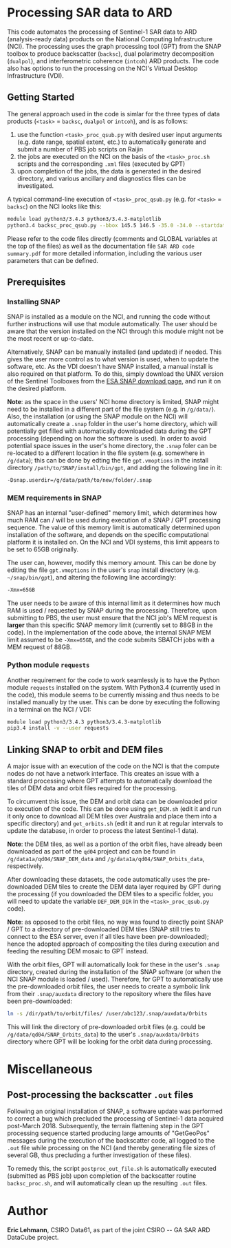 # Processing SAR data to ARD

This code automates the processing of Sentinel-1 SAR data to ARD (analysis-ready data) products on the National Computing Infrastructure (NCI). The processing uses the graph processing tool (GPT) from the SNAP toolbox to produce backscatter (`backsc`), dual polarimetry decomposition (`dualpol`), and interferometric coherence (`intcoh`) ARD products. The code also has options to run the processing on the NCI's Virtual Desktop Infrastructure (VDI).


## Getting Started

The general approach used in the code is simlar for the three types of data products (`<task>` = `backsc`, `dualpol` or `intcoh`), and is as follows:
1. use the function `<task>_proc_qsub.py` with desired user input arguments (e.g. date range, spatial extent, etc.) to automatically generate and submit a number of PBS job scripts on Raijin
1. the jobs are executed on the NCI on the basis of the `<task>_proc.sh` scripts and the corresponding `.xml` files (executed by GPT)
1. upon completion of the jobs, the data is generated in the desired directory, and various ancillary and diagnostics files can be investigated.
 
A typical command-line execution of `<task>_proc_qsub.py` (e.g. for `<task>` = `backsc`) on the NCI looks like this:

```bash
module load python3/3.4.3 python3/3.4.3-matplotlib
python3.4 backsc_proc_qsub.py --bbox 145.5 146.5 -35.0 -34.0 --startdate 2018-01-01 --enddate 2018-01-30 --jobs_basename /g/data/prj999/user123/test_log/ --base_save_dir /g/data/prj999/user123/test_proc_output/
```

Please refer to the code files directly (comments and GLOBAL variables at the top of the files) as well as the documentation file `SAR ARD code summary.pdf` for more detailed information, including the various user parameters that can be defined.


## Prerequisites

### Installing SNAP

SNAP is installed as a module on the NCI, and running the code without further instructions will use that module automatically. The user should be aware that the version installed on the NCI through this module might not be the most recent or up-to-date.

Alternatively, SNAP can be manually installed (and updated) if needed. This gives the user more control as to what version is used, when to update the software, etc. As the VDI doesn't have SNAP installed, a manual install is also required on that platform. To do this, simply download the UNIX version of the Sentinel Toolboxes from the [ESA SNAP download page](https://step.esa.int/main/download/snap-download/), and run it on the desired platform.

**Note**: as the space in the users' NCI home directory is limited, SNAP might need to be installed in a different part of the file system (e.g. in `/g/data/`). Also, the installation (or using the SNAP module on the NCI) will automatically create a `.snap` folder in the user's home directory, which will potentially get filled with automatically downloaded data during the GPT processing (depending on how the software is used). In order to avoid potential space issues in the user's home directory, the `.snap` foler can be re-located to a different location in the file system (e.g. somewhere in `/g/data`); this can be done by edting the file `gpt.vmoptions` in the install directory `/path/to/SNAP/install/bin/gpt`, and adding the following line in it:

```bash
-Dsnap.userdir=/g/data/path/to/new/folder/.snap
```

### MEM requirements in SNAP

SNAP has an internal "user-defined" memory limit, which determines how much RAM can / will be used during execution of a SNAP / GPT processing sequence. The value of this memory limit is automatically determined upon installation of the software, and depends on the specific computational platform it is installed on. On the NCI and VDI systems, this limit appears to be set to 65GB originally.

The user can, however, modify this memory amount. This can be done by editing the file `gpt.vmoptions` in the user's `snap` install directory (e.g. `~/snap/bin/gpt`), and altering the following line accordingly:

```bash
-Xmx=65GB
```

The user needs to be aware of this internal limit as it determines how much RAM is used / requested by SNAP during the processing. Therefore, upon submitting to PBS, the user must ensure that the NCI job's MEM request is **larger** than this specific SNAP memory limit (currently set to 88GB in the code). In the implementation of the code above, the internal SNAP MEM limit assumed to be `-Xmx=65GB`, and the code submits SBATCH jobs with a MEM request of 88GB. 


### Python module `requests`

Another requirement for the code to work seamlessly is to have the Python module `requests` installed on the system. With Python3.4 (currently used in the code), this module seems to be currently missing and thus needs to be installed manually by the user. This can be done by executing the following in a terminal on the NCI / VDI:

```bash
module load python3/3.4.3 python3/3.4.3-matplotlib
pip3.4 install -v --user requests
```

## Linking SNAP to orbit and DEM files

A major issue with an execution of the code on the NCI is that the compute nodes do not have a network interface. This creates an issue with a standard processing where GPT attempts to automatically download the tiles of DEM data and orbit files required for the processing.

To circumvent this issue, the DEM and orbit data can be downloaded prior to execution of the code. This can be done using `get_DEM.sh` (edit it and run it only once to download all DEM tiles over Australia and place them into a specific directory) and `get_orbits.sh` (edit it and run it at regular intervals to update the database, in order to process the latest Sentinel-1 data).

**Note**: the DEM tiles, as well as a portion of the orbit files, have already been downloaded as part of the `qd04` project and can be found in `/g/data1a/qd04/SNAP_DEM_data` and `/g/data1a/qd04/SNAP_Orbits_data`, respectively.

After downloading these datasets, the code automatically uses the pre-downloaded DEM tiles to create the DEM data layer required by GPT during the processing (if you downloaded the DEM tiles to a specific folder, you will need to update the variable `DEF_DEM_DIR` in the `<task>_proc_qsub.py` code).

**Note**: as opposed to the orbit files, no way was found to directly point SNAP / GPT to a directory of pre-downloaded DEM tiles (SNAP still tries to connect to the ESA server, even if all tiles have been pre-downloaded); hence the adopted approach of compositing the tiles during execution and feeding the resulting DEM mosaic to GPT instead.

With the orbit files, GPT will automatically look for these in the user's `.snap` directory, created during the installation of the SNAP software (or when the NCI SNAP module is loaded / used). Therefore, for GPT to automatically use the pre-downloaded orbit files, the user needs to create a symbolic link from their `.snap/auxdata` directory to the repository where the files have been pre-downloaded:

```bash
ln -s /dir/path/to/orbit/files/ /user/abc123/.snap/auxdata/Orbits
```

This will link the directory of pre-downloaded orbit files (e.g. could be `/g/data/qd04/SNAP_Orbits_data`) to the user's `.snap/auxdata/Orbits` directory where GPT will be looking for the orbit data during processing.

# Miscellaneous

## Post-processing the backscatter `.out` files

Following an original installation of SNAP, a software update was performed to correct a bug which precluded the processing of Sentinel-1 data acquired post-March 2018. Subsequently, the terrain flattening step in the GPT processing sequence started producing large amounts of "GetGeoPos" messages during the execution of the backscatter code, all logged to the `.out` file while processing on the NCI (and thereby generating file sizes of several GB, thus precluding a further investigation of these files). 

To remedy this, the script `postproc_out_file.sh` is automatically executed (submitted as PBS job) upon completion of the backscatter routine `backsc_proc.sh`, and will automatically clean up the resulting `.out` files.

# Author
**Eric Lehmann**, CSIRO Data61, as part of the joint CSIRO -- GA SAR ARD DataCube project.
